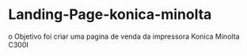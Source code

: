 # Landing-Page-konica-minolta

o Objetivo foi criar uma pagina de venda da impressora Konica Minolta C300I
